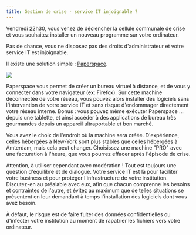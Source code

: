 ```yaml
---
title: Gestion de crise - service IT injoignable ? 
---
```


Vendredi 22h30, vous venez de déclencher la cellule communale de crise et vous souhaitez installer un nouveau programme sur votre ordinateur.

Pas de chance, vous ne disposez pas des droits d'administrateur et votre service IT est injoignable.

Il existe une solution simple  : [Paperspace](https://www.paperspace.com/).

<img src='../images/paperspace.png'>

Paperspace vous permet de créer un bureau virtuel à distance, et de vous y connecter dans votre navigateur (ex: Firefox). Sur cette machine déconnectée de votre réseau, vous pouvez alors installer des logiciels sans l'intervention de votre service IT et sans risque d'endommager directement votre réseau interne. Bonus : vous pouvez même exécuter Paperspace ... depuis une tablette, et ainsi accéder à des applications de bureau très gourmandes depuis un appareil ultraportable et bon marché.

Vous avez le choix de l'endroit où la machine sera créée. D'expérience, celles hébergées à New-York sont plus stables que celles hébergées à Amterdam, mais cela peut changer. Choisissez une machine "PRO" avec une facturation à l'heure, que vous pourrez effacer après l'épisode de crise.

Attention, à utiliser cependant avec modération ! Tout est toujours une question d'équilibre et de dialogue. Votre service IT est là pour faciliter votre business et pour protéger l'infrastructure de votre institution. Discutez-en au préalable avec eux, afin que chacun comprenne les besoins et contraintes de l'autre, et évitez au maximum que de telles situations se présentent en leur demandant à temps l'installation des logiciels dont vous avez besoin.

À défaut, le risque est de faire fuiter des données confidentielles ou d'infecter votre institution au moment de rapatrier les fichiers vers votre ordinateur.

